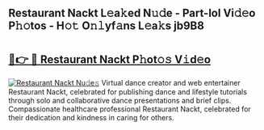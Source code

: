 ## Restaurant Nackt L𝚎a𝚔ed N𝚞𝚍e - Part-lol Vi𝚍𝚎o P𝚑𝚘tos - H𝚘𝚝 O𝚗𝚕yf𝚊ns L𝚎a𝚔s jb9B8

# <h2><a href="http://kf0g5m.oniu.top/?m=Restaurant+Nackt">🔗👉 🔴 Restaurant Nackt P𝚑ot𝚘𝚜 V𝚒d𝚎o</a></h2>

[![Restaurant Nackt Nu𝚍e𝚜](https://i.imgur.com/0qMVB7G.gif)](http://kf0g5m.oniu.top/?m=Restaurant+Nackt)
Virtual dance creator and web entertainer Restaurant Nackt, celebrated for publishing dance and lifestyle tutorials through solo and collaborative dance presentations and brief clips. Compassionate healthcare professional Restaurant Nackt, celebrated for their dedication and kindness in caring for others.  

